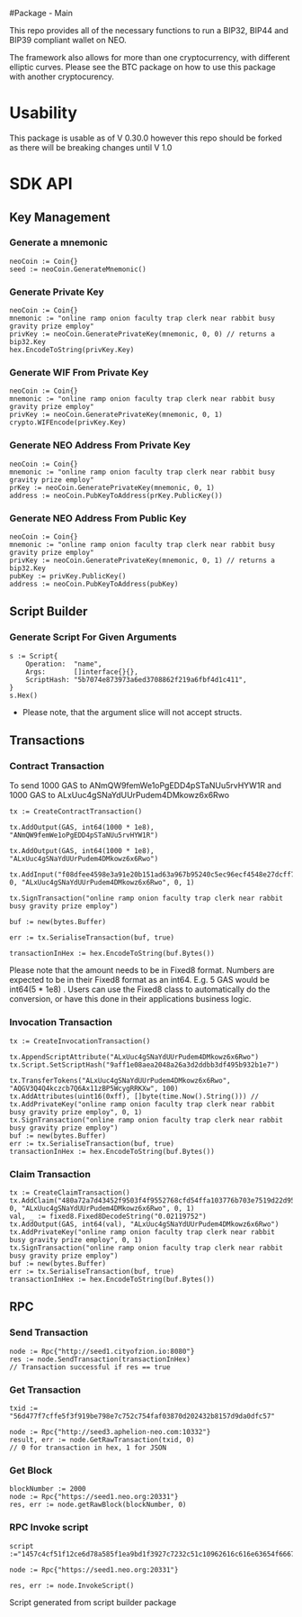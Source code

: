 #Package - Main

This repo provides all of the necessary functions to run a BIP32, BIP44 and BIP39 compliant wallet on NEO.

The framework also allows for more than one cryptocurrency, with different elliptic curves. Please see the BTC package on how to use this package with another cryptocurency.

# Usability

This package is usable as of V 0.30.0 however this repo should be forked as there will be breaking changes until V 1.0


# SDK API

## Key Management

### Generate a mnemonic

    neoCoin := Coin{}
    seed := neoCoin.GenerateMnemonic()

### Generate Private Key

    neoCoin := Coin{}
	mnemonic := "online ramp onion faculty trap clerk near rabbit busy gravity prize employ"
	privKey := neoCoin.GeneratePrivateKey(mnemonic, 0, 0) // returns a bip32.Key
    hex.EncodeToString(privKey.Key)

### Generate WIF From Private Key

    neoCoin := Coin{}
	mnemonic := "online ramp onion faculty trap clerk near rabbit busy gravity prize employ"
	privKey := neoCoin.GeneratePrivateKey(mnemonic, 0, 1)
    crypto.WIFEncode(privKey.Key)

### Generate NEO Address From Private Key

    neoCoin := Coin{}
	mnemonic := "online ramp onion faculty trap clerk near rabbit busy gravity prize employ"
	prKey := neoCoin.GeneratePrivateKey(mnemonic, 0, 1)
	address := neoCoin.PubKeyToAddress(prKey.PublicKey())

### Generate NEO Address From Public Key

    neoCoin := Coin{}
	mnemonic := "online ramp onion faculty trap clerk near rabbit busy gravity prize employ"
	privKey := neoCoin.GeneratePrivateKey(mnemonic, 0, 1) // returns a bip32.Key
	pubKey := privKey.PublicKey()
	address := neoCoin.PubKeyToAddress(pubKey)

## Script Builder

### Generate Script For Given Arguments

    s := Script{
		Operation:  "name",
		Args:       []interface{}{},
		ScriptHash: "5b7074e873973a6ed3708862f219a6fbf4d1c411",
	}
    s.Hex()

* Please note, that the argument slice will not accept structs.

## Transactions

### Contract Transaction

To send 1000 GAS to ANmQW9femWe1oPgEDD4pSTaNUu5rvHYW1R and 1000 GAS to ALxUuc4gSNaYdUUrPudem4DMkowz6x6Rwo

    tx := CreateContractTransaction()

	tx.AddOutput(GAS, int64(1000 * 1e8), "ANmQW9femWe1oPgEDD4pSTaNUu5rvHYW1R")

	tx.AddOutput(GAS, int64(1000 * 1e8), "ALxUuc4gSNaYdUUrPudem4DMkowz6x6Rwo")

	tx.AddInput("f08dfee4598e3a91e20b151ad63a967b95240c5ec96ecf4548e27dcff7a330d7", 0, "ALxUuc4gSNaYdUUrPudem4DMkowz6x6Rwo", 0, 1)

	tx.SignTransaction("online ramp onion faculty trap clerk near rabbit busy gravity prize employ")

	buf := new(bytes.Buffer)

	err := tx.SerialiseTransaction(buf, true)

    transactionInHex := hex.EncodeToString(buf.Bytes())

Please note that the amount needs to be in Fixed8 format. Numbers are expected to be in their Fixed8 format as an int64. E.g. 5 GAS would be int64(5 * 1e8) . Users can use the Fixed8 class to automatically do the conversion, or have this done in their applications business logic.

### Invocation Transaction

	tx := CreateInvocationTransaction()

	tx.AppendScriptAttribute("ALxUuc4gSNaYdUUrPudem4DMkowz6x6Rwo")
	tx.Script.SetScriptHash("9aff1e08aea2048a26a3d2ddbb3df495b932b1e7")

	tx.TransferTokens("ALxUuc4gSNaYdUUrPudem4DMkowz6x6Rwo", "AQGV3Q4Q4kczcb7Q6Ax11zBP5WcygRRKXw", 100)
	tx.AddAttributes(uint16(0xff), []byte(time.Now().String())) //
	tx.AddPrivateKey("online ramp onion faculty trap clerk near rabbit busy gravity prize employ", 0, 1)
	tx.SignTransaction("online ramp onion faculty trap clerk near rabbit busy gravity prize employ")
	buf := new(bytes.Buffer)
	err := tx.SerialiseTransaction(buf, true)
    transactionInHex := hex.EncodeToString(buf.Bytes())

### Claim Transaction

    tx := CreateClaimTransaction()
	tx.AddClaim("480a72a7d43452f9503f4f9552768cfd54ffa103776b703e7519d22d959ade68", 0, "ALxUuc4gSNaYdUUrPudem4DMkowz6x6Rwo", 0, 1)
	val, _ := fixed8.Fixed8DecodeString("0.02119752")
	tx.AddOutput(GAS, int64(val), "ALxUuc4gSNaYdUUrPudem4DMkowz6x6Rwo")
	tx.AddPrivateKey("online ramp onion faculty trap clerk near rabbit busy gravity prize employ", 0, 1)
	tx.SignTransaction("online ramp onion faculty trap clerk near rabbit busy gravity prize employ")
	buf := new(bytes.Buffer)
	err := tx.SerialiseTransaction(buf, true)
    transactionInHex := hex.EncodeToString(buf.Bytes())

## RPC

### Send Transaction

	node := Rpc{"http://seed1.cityofzion.io:8080"}
	res := node.SendTransaction(transactionInHex)
    // Transaction successful if res == true

### Get Transaction

    txid := "56d477f7cffe5f3f919be798e7c752c754faf03870d202432b8157d9da0dfc57"

    node := Rpc{"http://seed3.aphelion-neo.com:10332"}
	result, err := node.GetRawTransaction(txid, 0)
    // 0 for transaction in hex, 1 for JSON

### Get Block

    blockNumber := 2000
    node := Rpc{"https://seed1.neo.org:20331"}
	res, err := node.getRawBlock(blockNumber, 0)

### RPC Invoke script 

    script :="1457c4cf51f12ce6d78a585f1ea9bd1f3927c7232c51c10962616c616e63654f6667e7b132b995f43dbbddd2a3268a04a2ae081eff9a"

    node := Rpc{"https://seed1.neo.org:20331"}

	res, err := node.InvokeScript()

Script generated from script builder package


